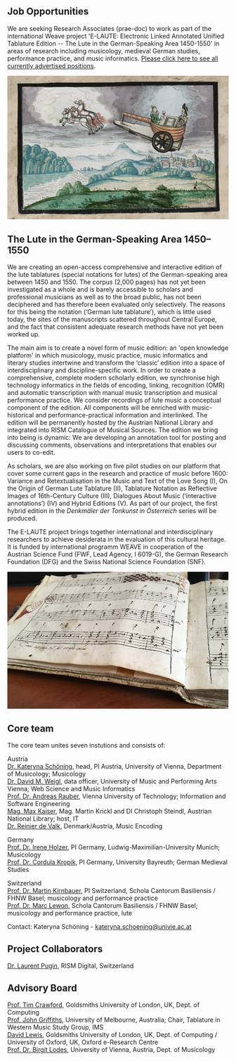 ## Job Opportunities

We are seeking Research Associates (prae-doc) to work as part of the international Weave project 'E-LAUTE: Electronic Linked Annotated Unified Tablature Edition -- The Lute in the German-Speaking Area 1450-1550' in areas of research including musicology, medieval German studies, performance practice, and music informatics. [Please click here to see all currently advertised positions](/jobs_en).

![Stammbuch Paul Jenisch Kutsche](/assets/img/Paul_Jenisch_Kutsche.png)
## The Lute in the German-Speaking Area 1450–1550

We are creating an open-access comprehensive and interactive edition of the lute tablatures (special notations for lutes) of the German-speaking area between 1450 and 1550. The corpus (2,000 pages) has not yet been investigated as a whole and is barely accessible to scholars and professional musicians as well as to the broad public, has not been deciphered and has therefore been evaluated only selectively. The reasons for this being the notation (‘German lute tablature’), which is little used today, the sites of the manuscripts scattered throughout Central Europe, and the fact that consistent adequate research methods have not yet been worked up.

The main aim is to create a novel form of music edition: an 'open knowledge platform' in which musicology, music practice, music informatics and literary studies intertwine and transform the ‘classic’ edition into a space of interdisciplinary and discipline-specific work. In order to create a comprehensive, complete modern scholarly edition, we synchronise high technology informatics in the fields of encoding, linking, recognition (OMR) and automatic transcription with manual music transcription and musical performance practice. We consider recordings of lute music a conceptual component of the edition. All components will be enriched with music-historical and performance-practical information and interlinked. The edition will be permanently hosted by the Austrian National Library and integrated into RISM Catalogue of Musical Sources. The edition we bring into being is dynamic: We are developing an annotation tool for posting and discussing comments, observations and interpretations that enables our users to co-edit.

As scholars, we are also working on five pilot studies on our platform that cover some current gaps in the research and practice of music before 1600: Variance and Retextualisation in the Music and Text of the Love Song (I), On the Origin of German Lute Tablature (II), Tablature Notation as Reflective Images of 16th-Century Culture (III), Dialogues About Music (‘interactive annotations’) (IV) and Hybrid Editions (V). As part of our project, the first hybrid edition in the *Denkmäler der Tonkunst in Österreich* series will be produced.

The E-LAUTE project brings together international and interdisciplinary researchers to achieve desiderata in the evaluation of this cultural heritage. It is funded by international programm WEAVE in cooperation of the Austrian Science Fund (FWF, Lead Agency, I 6019-G), the German Research Foundation (DFG) and the Swiss National Science Foundation (SNF).

![Tablature book](/assets/img/buch.jpg)

## Core team

The core team unites seven instutions and consists of:

Austria  
[Dr. Kateryna Schöning](https://musikwissenschaft.univie.ac.at/ueber-uns/team/schoening/), head, PI Austria, University of Vienna, Department of Musicology; Musicology  
[Dr. David M. Weigl](https://iwk.mdw.ac.at/david-weigl), data officer, University of Music and Performing Arts Vienna; Web Science and Music Informatics  
[Prof. Dr. Andreas Rauber](https://informatics.tuwien.ac.at/people/andreas-rauber), Vienna University of Technology; Information and Software Engineering    
[Mag. Max Kaiser](http://www.maxkaiser.at/), Mag. Martin Krickl and DI Christoph Steindl, Austrian National Library; host, IT  
[Dr. Reinier de Valk](https://scholar.google.com/citations?user=V2Vd9b0AAAAJ), Denmark/Austria, Music Encoding  

Germany  
[Prof. Dr. Irene Holzer](https://www.musikwissenschaft.uni-muenchen.de/personen/professoren/holzer/index.html), PI Germany, Ludwig-Maximilian-University Munich; Musicology  
[Prof. Dr. Cordula Kropik](https://www.mediaevistik.uni-bayreuth.de/de/team/Kropik-Cordula/index.php), PI Germany, University Bayreuth; German Medieval Studies  

Switzerland  
[Prof. Dr. Martin Kirnbauer](https://www.fhnw.ch/de/personen/martin-kirnbauer), PI Switzerland, Schola Cantorum Basiliensis / FHNW Basel; musicology and performance practice  
[Prof. Dr. Marc Lewon](https://www.fhnw.ch/de/personen/marc-lewon), Schola Cantorum Basiliensis / FHNW Basel; musicology and performance practice, lute

Contact: Kateryna Schöning - <kateryna.schoening@univie.ac.at>

## Project Collaborators

[Dr. Laurent Pugin](https://rism.digital/organization/contact.html), RISM Digital, Switzerland

## Advisory Board

[Prof. Tim Crawford](https://www.gold.ac.uk/computing/people/t-crawford/), Goldsmiths University of London, UK, Dept. of Computing  
[Prof. John Griffiths](https://www.lavihuela.com/), University of Melbourne, Australia; Chair, Tablature in Western Music Study Group, IMS  
[David Lewis](https://eng.ox.ac.uk/people/david-lewis/), Goldsmiths University of London, UK, Dept. of Computing / University of Oxford, UK, Oxford e-Research Centre  
[Prof. Dr. Birgit Lodes](https://musikwissenschaft.univie.ac.at/ueber-uns/team/lodes/), University of Vienna, Austria, Dept. of Musicology  